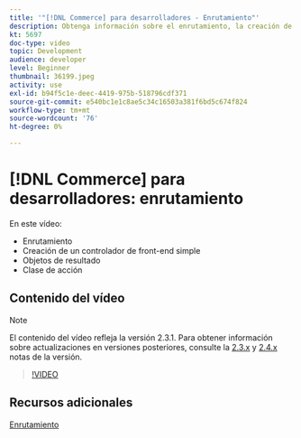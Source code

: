 ```yaml
---
title: '"[!DNL Commerce] para desarrolladores - Enrutamiento"'
description: Obtenga información sobre el enrutamiento, la creación de un controlador de front-end simple, objetos de resultado, clase de acción.
kt: 5697
doc-type: video
topic: Development
audience: developer
level: Beginner
thumbnail: 36199.jpeg
activity: use
exl-id: b94f5c1e-deec-4419-975b-518796cdf371
source-git-commit: e540bc1e1c8ae5c34c16503a381f6bd5c674f824
workflow-type: tm+mt
source-wordcount: '76'
ht-degree: 0%

---
```


# [!DNL Commerce] para desarrolladores: enrutamiento

En este vídeo:

- Enrutamiento
- Creación de un controlador de front-end simple
- Objetos de resultado
- Clase de acción

## Contenido del vídeo

>[!NOTE]
>
>El contenido del vídeo refleja la versión 2.3.1. Para obtener información sobre actualizaciones en versiones posteriores, consulte la [ 2.3.x](https://devdocs.magento.com/guides/v2.3/release-notes/bk-release-notes.html) y [2.4.x](https://devdocs.magento.com/guides/v2.4/release-notes/bk-release-notes.html) notas de la versión.

>[!VIDEO](https://video.tv.adobe.com/v/36199?quality=12&learn=on)

## Recursos adicionales

[Enrutamiento](https://devdocs.magento.com/guides/v2.4/extension-dev-guide/routing.html)
